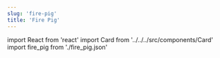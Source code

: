 ```yaml
---
slug: 'fire-pig'
title: 'Fire Pig'
---
```


import React from 'react'
import Card from '../../../src/components/Card'
import fire_pig from './fire_pig.json'

<Card data={fire_pig} />
